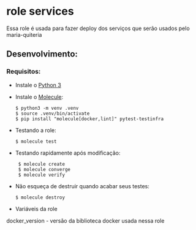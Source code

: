 # role services

Essa role é usada para fazer deploy dos serviços que serão usados pelo maria-quiteria

## Desenvolvimento:

### Requisitos:

 - Instale o [Python 3](https://www.python.org/downloads/)
 - Instale o [Molecule](https://molecule.readthedocs.io/en/latest/installation.html):

    ```
    $ python3 -m venv .venv
    $ source .venv/bin/activate
    $ pip install "molecule[docker,lint]" pytest-testinfra
    ```

 - Testando a role:

    ```
    $ molecule test
    ```

 - Testando rapidamente após modificação:

   ```
    $ molecule create
    $ molecule converge
    $ molecule verify
   ```

 - Não esqueça de destruir quando acabar seus testes:

    ```
    $ molecule destroy
    ```

 - Variáveis da role

 docker_version - versão da biblioteca docker usada nessa role
